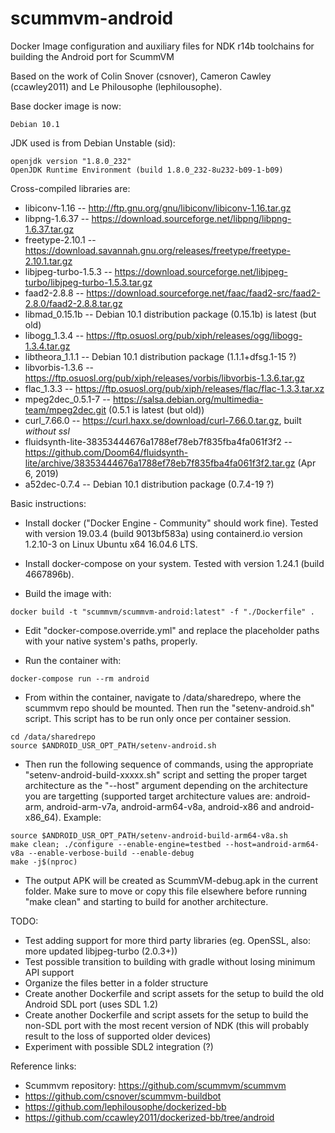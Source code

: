 # scummvm-android
Docker Image configuration and auxiliary files for NDK r14b toolchains for building the Android port for ScummVM

Based on the work of Colin Snover (csnover), Cameron Cawley (ccawley2011) and Le Philousophe (lephilousophe).

Base docker image is now: 
```
Debian 10.1
```

JDK used is from Debian Unstable (sid): 
```
openjdk version "1.8.0_232"
OpenJDK Runtime Environment (build 1.8.0_232-8u232-b09-1-b09)
```

Cross-compiled libraries are:
- libiconv-1.16                                            -- http://ftp.gnu.org/gnu/libiconv/libiconv-1.16.tar.gz
- libpng-1.6.37                                            -- https://download.sourceforge.net/libpng/libpng-1.6.37.tar.gz
- freetype-2.10.1                                          -- https://download.savannah.gnu.org/releases/freetype/freetype-2.10.1.tar.gz
- libjpeg-turbo-1.5.3                                      -- https://download.sourceforge.net/libjpeg-turbo/libjpeg-turbo-1.5.3.tar.gz
- faad2-2.8.8                                              -- https://download.sourceforge.net/faac/faad2-src/faad2-2.8.0/faad2-2.8.8.tar.gz
- libmad_0.15.1b                                           -- Debian 10.1 distribution package (0.15.1b) is latest (but old)
- libogg_1.3.4                                             -- https://ftp.osuosl.org/pub/xiph/releases/ogg/libogg-1.3.4.tar.gz
- libtheora_1.1.1                                          -- Debian 10.1 distribution package (1.1.1+dfsg.1-15 ?)
- libvorbis-1.3.6                                          -- https://ftp.osuosl.org/pub/xiph/releases/vorbis/libvorbis-1.3.6.tar.gz
- flac_1.3.3                                               -- https://ftp.osuosl.org/pub/xiph/releases/flac/flac-1.3.3.tar.xz
- mpeg2dec_0.5.1-7                                         -- https://salsa.debian.org/multimedia-team/mpeg2dec.git (0.5.1 is latest (but old))
- curl_7.66.0                                              -- https://curl.haxx.se/download/curl-7.66.0.tar.gz, built *without ssl*
- fluidsynth-lite-38353444676a1788ef78eb7f835fba4fa061f3f2 -- https://github.com/Doom64/fluidsynth-lite/archive/38353444676a1788ef78eb7f835fba4fa061f3f2.tar.gz (Apr 6, 2019)
- a52dec-0.7.4                                             -- Debian 10.1 distribution package (0.7.4-19 ?)

Basic instructions:
- Install docker ("Docker Engine - Community" should work fine). Tested with version 19.03.4 (build 9013bf583a) using containerd.io version 1.2.10-3 on Linux Ubuntu x64 16.04.6 LTS.
- Install docker-compose on your system. Tested with version 1.24.1 (build 4667896b).

- Build the image with:
```
docker build -t "scummvm/scummvm-android:latest" -f "./Dockerfile" .
```

- Edit "docker-compose.override.yml" and replace the placeholder paths with your native system's paths, properly.

- Run the container with:
```
docker-compose run --rm android
```

- From within the container, navigate to /data/sharedrepo, where the scummvm repo should be mounted. Then run the "setenv-android.sh" script. This script has to be run only once per container session.
```
cd /data/sharedrepo
source $ANDROID_USR_OPT_PATH/setenv-android.sh
```
- Then run the following sequence of commands, using the appropriate "setenv-android-build-xxxxx.sh" script and setting the proper target architecture as the "--host" argument depending on the architecture you are targetting (supported target architecture values are: android-arm, android-arm-v7a, android-arm64-v8a, android-x86 and android-x86_64). Example:
```
source $ANDROID_USR_OPT_PATH/setenv-android-build-arm64-v8a.sh
make clean; ./configure --enable-engine=testbed --host=android-arm64-v8a --enable-verbose-build --enable-debug
make -j$(nproc)
```

- The output APK will be created as ScummVM-debug.apk in the current folder. Make sure to move or copy this file elsewhere before running "make clean" and starting to build for another architecture.

TODO:
- Test adding support for more third party libraries (eg. OpenSSL, also: more updated libjpeg-turbo (2.0.3+))
- Test possible transition to building with gradle without losing minimum API support
- Organize the files better in a folder structure
- Create another Dockerfile and script assets for the setup to build the old Android SDL port (uses SDL 1.2)
- Create another Dockerfile and script assets for the setup to build the non-SDL port with the most recent version of NDK (this will probably result to the loss of supported older devices)
- Experiment with possible SDL2 integration (?)

Reference links:
- Scummvm repository: https://github.com/scummvm/scummvm
- https://github.com/csnover/scummvm-buildbot
- https://github.com/lephilousophe/dockerized-bb
- https://github.com/ccawley2011/dockerized-bb/tree/android
